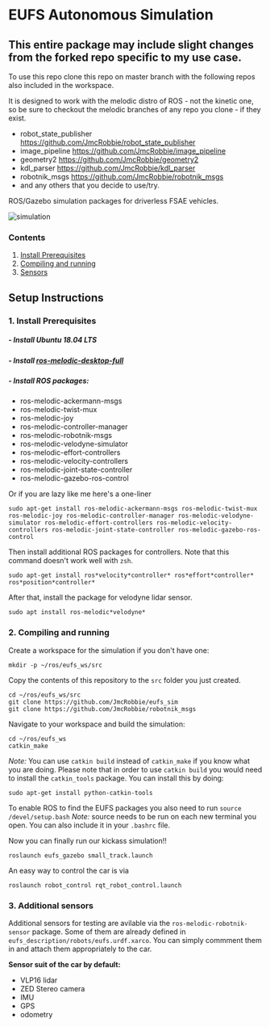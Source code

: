 # EUFS Autonomous Simulation

## This entire package may include slight changes from the forked repo specific to my use case.
To use this repo clone this repo on master branch with the following repos also included in the workspace. 

It is designed to work with the melodic distro of ROS - not the kinetic one, so be sure to checkout the melodic branches of any repo you clone - if they exist. 

* robot_state_publisher https://github.com/JmcRobbie/robot_state_publisher
* image_pipeline https://github.com/JmcRobbie/image_pipeline
* geometry2 https://github.com/JmcRobbie/geometry2
* kdl_parser https://github.com/JmcRobbie/kdl_parser
* robotnik_msgs https://github.com/JmcRobbie/robotnik_msgs
* and any others that you decide to use/try.  


ROS/Gazebo simulation packages for driverless FSAE vehicles.

![simulation](https://eufs.eusa.ed.ac.uk/wp-content/uploads/2018/05/eufsa-sim.jpg)

### Contents
1. [Install Prerequisites](#requirements)
2. [Compiling and running](#compiling)
3. [Sensors](#sensors)

## Setup Instructions
### 1. Install Prerequisites <a name="requirements"></a>
##### - Install Ubuntu 18.04 LTS
##### - Install [ros-melodic-desktop-full](http://wiki.ros.org/melodic/Installation)
##### - Install ROS packages:
* ros-melodic-ackermann-msgs
* ros-melodic-twist-mux
* ros-melodic-joy
* ros-melodic-controller-manager
* ros-melodic-robotnik-msgs
* ros-melodic-velodyne-simulator
* ros-melodic-effort-controllers
* ros-melodic-velocity-controllers
* ros-melodic-joint-state-controller
* ros-melodic-gazebo-ros-control

Or if you are lazy like me here's a one-liner
```
sudo apt-get install ros-melodic-ackermann-msgs ros-melodic-twist-mux ros-melodic-joy ros-melodic-controller-manager ros-melodic-velodyne-simulator ros-melodic-effort-controllers ros-melodic-velocity-controllers ros-melodic-joint-state-controller ros-melodic-gazebo-ros-control
```

Then install additional ROS packages for controllers. Note that this command doesn't work well with `zsh`. 

```
sudo apt-get install ros*velocity*controller* ros*effort*controller* ros*position*controller*
```

After that, install the package for velodyne lidar sensor.

```
sudo apt install ros-melodic*velodyne*
```


### 2. Compiling and running <a name="compiling"></a>

Create a workspace for the simulation if you don't have one:
```
mkdir -p ~/ros/eufs_ws/src
```
Copy the contents of this repository to the `src` folder you just created.

```
cd ~/ros/eufs_ws/src
git clone https://github.com/JmcRobbie/eufs_sim
git clone https://github.com/JmcRobbie/robotnik_msgs
```


Navigate to your workspace and build the simulation:
```
cd ~/ros/eufs_ws
catkin_make
```
_Note:_ You can use `catkin build` instead of `catkin_make` if you know what you are doing. Please note that in order to use `catkin build` you would need to install the `catkin_tools` package. You can install this by doing:

```
sudo apt-get install python-catkin-tools
```

To enable ROS to find the EUFS packages you also need to run
```source /devel/setup.bash```
_Note:_ source needs to be run on each new terminal you open. You can also include it in your `.bashrc` file.

Now you can finally run our kickass simulation!!
```
roslaunch eufs_gazebo small_track.launch
```

An easy way to control the car is via
```
roslaunch robot_control rqt_robot_control.launch
```

### 3. Additional sensors <a name="sensors"></a>
Additional sensors for testing are avilable via the `ros-melodic-robotnik-sensor` package. Some of them are already defined in `eufs_description/robots/eufs.urdf.xarco`. You can simply commment them in and attach them appropriately to the car.


**Sensor suit of the car by default:**

* VLP16 lidar
* ZED Stereo camera
* IMU
* GPS
* odometry

